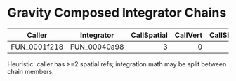 # Gravity Composed Integrator Chains

| Caller | Integrator | CallSpatial | CallVert | CallShifts | IntegSpatial | IntegVert | IntegShifts |
|--------|------------|-----------:|--------:|----------:|------------:|----------:|-----------:|
| FUN_0001f218 | FUN_00040a98 | 3 | 0 | 0 | 8 | 4 | 3 |

Heuristic: caller has >=2 spatial refs; integration math may be split between chain members.
